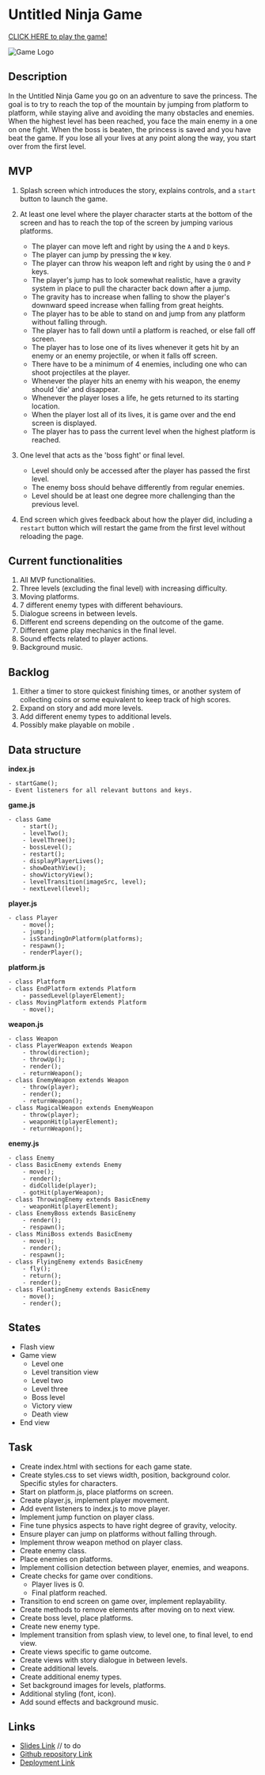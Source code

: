 # Untitled Ninja Game

[CLICK HERE to play the game!](https://tdot123-1.github.io/untitled-ninja-game/)

![Game Logo](images/ninja-cover.jpg)

## Description
In the Untitled Ninja Game you go on an adventure to save the princess. The goal is to try to reach the top of the mountain by jumping from platform to platform, while staying alive and avoiding the many obstacles and enemies. When the highest level has been reached, you face the main enemy in a one on one fight. When the boss is beaten, the princess is saved and you have beat the game. If you lose all your lives at any point along the way, you start over from the first level.


## MVP
1. Splash screen which introduces the story, explains controls, and a `start` button to launch the game.

2. At least one level where the player character starts at the bottom of the screen and has to reach the top of the screen by jumping various platforms.

    - The player can move left and right by using the `A` and `D` keys.
    - The player can jump by pressing the `W` key.
    - The player can throw his weapon left and right by using the `O` and `P` keys.
    - The player's jump has to look somewhat realistic, have a gravity system in place to pull the character back down after a jump.
    - The gravity has to increase when falling to show the player's downward speed increase when falling from great heights.
    - The player has to be able to stand on and jump from any platform without falling through.
    - The player has to fall down until a platform is reached, or else fall off screen.
    - The player has to lose one of its lives whenever it gets hit by an enemy or an enemy projectile, or when it falls off screen.
    - There have to be a minimum of 4 enemies, including one who can shoot projectiles at the player.
    - Whenever the player hits an enemy with his weapon, the enemy should 'die' and disappear.
    - Whenever the player loses a life, he gets returned to its starting location.
    - When the player lost all of its lives, it is game over and the end screen is displayed.
    - The player has to pass the current level when the highest platform is reached.

3. One level that acts as the 'boss fight' or final level. 
    - Level should only be accessed after the player has passed the first level.
    - The enemy boss should behave differently from regular enemies.
    - Level should be at least one degree more challenging than the previous level. 

4. End screen which gives feedback about how the player did, including a `restart` button which will restart the game from the first level without reloading the page.

## Current functionalities
1. All MVP functionalities.
2. Three levels (excluding the final level) with increasing difficulty.
3. Moving platforms.
4. 7 different enemy types with different behaviours.
5. Dialogue screens in between levels.
6. Different end screens depending on the outcome of the game.
7. Different game play mechanics in the final level.
8. Sound effects related to player actions.
9. Background music.


## Backlog
1. Either a timer to store quickest finishing times, or another system of collecting coins or some equivalent to keep track of high scores.
2. Expand on story and add more levels.
3. Add different enemy types to additional levels.
4. Possibly make playable on mobile .


## Data structure

**index.js**

    - startGame();
    - Event listeners for all relevant buttons and keys.



**game.js**
    

    - class Game
        - start();
        - levelTwo();
        - levelThree();
        - bossLevel();
        - restart();
        - displayPlayerLives();
        - showDeathView();
        - showVictoryView();
        - levelTransition(imageSrc, level);
        - nextLevel(level);

**player.js**


    - class Player 
        - move();
        - jump();
        - isStandingOnPlatform(platforms);
        - respawn();
        - renderPlayer();

**platform.js**


    - class Platform
    - class EndPlatform extends Platform
        - passedLevel(playerElement);
    - class MovingPlatform extends Platform
        - move();

**weapon.js**


    - class Weapon
    - class PlayerWeapon extends Weapon
        - throw(direction);
        - throwUp();
        - render();
        - returnWeapon();
    - class EnemyWeapon extends Weapon
        - throw(player);
        - render();
        - returnWeapon();
    - class MagicalWeapon extends EnemyWeapon
        - throw(player);
        - weaponHit(playerElement);
        - returnWeapon();

**enemy.js**


    - class Enemy
    - class BasicEnemy extends Enemy
        - move();
        - render();
        - didCollide(player);
        - gotHit(playerWeapon);
    - class ThrowingEnemy extends BasicEnemy
        - weaponHit(playerElement);
    - class EnemyBoss extends BasicEnemy
        - render();
        - respawn();
    - class MiniBoss extends BasicEnemy
        - move();
        - render();
        - respawn();
    - class FlyingEnemy extends BasicEnemy
        - fly();
        - return();
        - render();
    - class FloatingEnemy extends BasicEnemy
        - move();
        - render();


## States 

 - Flash view
 - Game view
    - Level one
    - Level transition view
    - Level two
    - Level three
    - Boss level
    - Victory view
    - Death view
 - End view


## Task
- Create index.html with sections for each game state.
- Create styles.css to set views width, position, background color. Specific styles for characters.
- Start on platform.js, place platforms on screen.
- Create player.js, implement player movement.
- Add event listeners to index.js to move player.
- Implement jump function on player class.
- Fine tune physics aspects to have right degree of gravity, velocity.
- Ensure player can jump on platforms without falling through.
- Implement throw weapon method on player class.
- Create enemy class.
- Place enemies on platforms.
- Implement collision detection between player, enemies, and weapons.
- Create checks for game over conditions.
    - Player lives is 0.
    - Final platform reached.
- Transition to end screen on game over, implement replayability.
- Create methods to remove elements after moving on to next view.
- Create boss level, place platforms.
- Create new enemy type.
- Implement transition from splash view, to level one, to final level, to end view.
- Create views specific to game outcome.
- Create views with story dialogue in between levels.
- Create additional levels.
- Create additional enemy types.
- Set background images for levels, platforms.
- Additional styling (font, icon).
- Add sound effects and background music.


## Links

- [Slides Link](http://slides.com) // to do
- [Github repository Link](https://github.com/tdot123-1/untitled-ninja-game)
- [Deployment Link](https://github.com/tdot123-1/untitled-ninja-game/deployments)